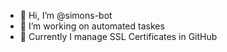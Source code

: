 - 👋 Hi, I’m @simons-bot
- 👀 I’m working on automated taskes
- 🤖 Currently I manage SSL Certificates in GitHub

<!---
simons-bot/simons-bot is a ✨ special ✨ repository because its `README.md` (this file) appears on your GitHub profile.
You can click the Preview link to take a look at your changes.
--->
